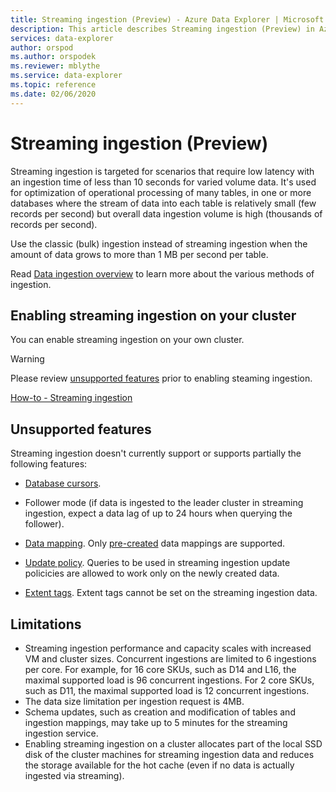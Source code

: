 ```yaml
---
title: Streaming ingestion (Preview) - Azure Data Explorer | Microsoft Docs
description: This article describes Streaming ingestion (Preview) in Azure Data Explorer.
services: data-explorer
author: orspod
ms.author: orspodek
ms.reviewer: mblythe
ms.service: data-explorer
ms.topic: reference
ms.date: 02/06/2020
---
```

# Streaming ingestion (Preview)

Streaming ingestion is targeted for scenarios that require low latency with an ingestion time of less than 10 seconds for varied volume data. It's used for optimization of operational processing of many tables, in one or more databases where the stream of data into each table is relatively small (few records per second) but overall data ingestion volume is high (thousands of records per second).

Use the classic (bulk) ingestion instead of streaming ingestion when the amount of data grows to more than 1 MB per second per table. 
 
Read [Data ingestion overview](https://docs.microsoft.com/azure/data-explorer/ingest-data-overview) to learn more about the various methods of ingestion. 


## Enabling streaming ingestion on your cluster

You can enable streaming ingestion on your own cluster.

> [!WARNING]
> Please review [unsupported features](#unsupported-features) prior to enabling steaming ingestion.

[How-to - Streaming ingestion](https://docs.microsoft.com/azure/data-explorer/ingest-data-streaming)



## Unsupported features

Streaming ingestion doesn't currently support or supports partially the following features:

* [Database cursors](../databasecursor.md).

* Follower mode (if data is ingested to the leader cluster in streaming ingestion, expect a data lag of up to 24 hours when querying the follower).
* [Data mapping](../../management/mappings.md). Only [pre-created](../../management/create-ingestion-mapping-command.md) data mappings are supported. 
* [Update policy](../../concepts/updatepolicy.md). Queries to be used in streaming ingestion update policicies are allowed to work only on the newly created data. 
* [Extent tags](../../management/extents-overview.md#extent-tagging). Extent tags cannot be set on the streaming ingestion data.

## Limitations

* Streaming ingestion performance and capacity scales with increased VM and cluster sizes. Concurrent ingestions are limited to 6 ingestions per core. For example, for 16 core SKUs, such as D14 and L16, the maximal supported load is 96 concurrent ingestions. For 2 core SKUs, such as D11, the maximal supported load is 12 concurrent ingestions.
* The data size limitation per ingestion request is 4MB.
* Schema updates, such as creation and modification of tables and ingestion mappings, may take up to 5 minutes for the streaming ingestion service.
* Enabling streaming ingestion on a cluster allocates part of the local SSD disk of the cluster machines for streaming ingestion data and reduces the storage available for the hot cache
(even if no data is actually ingested via streaming).

 